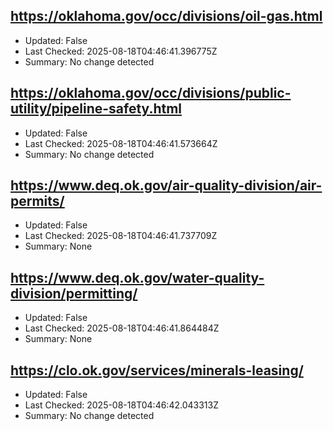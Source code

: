 ## https://oklahoma.gov/occ/divisions/oil-gas.html
- Updated: False
- Last Checked: 2025-08-18T04:46:41.396775Z
- Summary: No change detected

## https://oklahoma.gov/occ/divisions/public-utility/pipeline-safety.html
- Updated: False
- Last Checked: 2025-08-18T04:46:41.573664Z
- Summary: No change detected

## https://www.deq.ok.gov/air-quality-division/air-permits/
- Updated: False
- Last Checked: 2025-08-18T04:46:41.737709Z
- Summary: None

## https://www.deq.ok.gov/water-quality-division/permitting/
- Updated: False
- Last Checked: 2025-08-18T04:46:41.864484Z
- Summary: None

## https://clo.ok.gov/services/minerals-leasing/
- Updated: False
- Last Checked: 2025-08-18T04:46:42.043313Z
- Summary: No change detected

